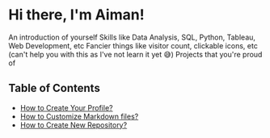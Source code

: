 # Hi there, I'm Aiman!

An introduction of yourself
Skills like Data Analysis, SQL, Python, Tableau, Web Development, etc
Fancier things like visitor count, clickable icons, etc (can't help you with this as I've not learn it yet 😅)
Projects that you're proud of


## Table of Contents
- [How to Create Your Profile?](#how-to-create-your-profile)
- [How to Customize Markdown files?](#how-to-customize-markdown-files)
- [How to Create New Repository?](#how-to-create-new-repository)
